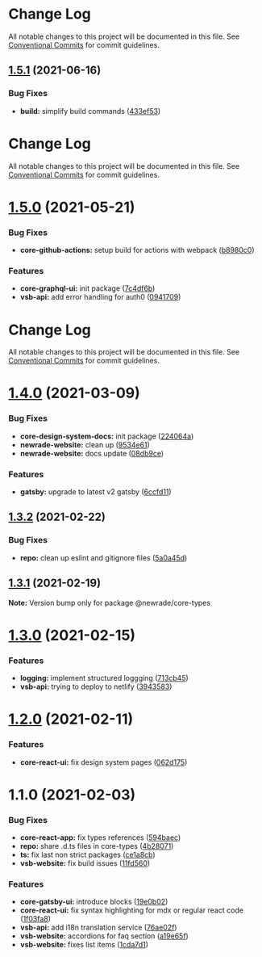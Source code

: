 # Change Log

All notable changes to this project will be documented in this file. See
[Conventional Commits](https://conventionalcommits.org) for commit guidelines.

## [1.5.1](https://github.com/newrade/newrade-core/tree/master/packages/core-common/compare/@newrade/core-types@1.5.0...@newrade/core-types@1.5.1) (2021-06-16)

### Bug Fixes

- **build:** simplify build commands
  ([433ef53](https://github.com/newrade/newrade-core/tree/master/packages/core-common/commit/433ef533f2812a73a9e4062f394b42f9c2c94ebf))

# Change Log

All notable changes to this project will be documented in this file. See
[Conventional Commits](https://conventionalcommits.org) for commit guidelines.

# [1.5.0](https://github.com/newrade/newrade-core/tree/master/packages/core-common/compare/@newrade/core-types@1.4.0...@newrade/core-types@1.5.0) (2021-05-21)

### Bug Fixes

- **core-github-actions:** setup build for actions with webpack
  ([b8980c0](https://github.com/newrade/newrade-core/tree/master/packages/core-common/commit/b8980c001cebd394a3e030eca584e6f88b19df13))

### Features

- **core-graphql-ui:** init package
  ([7c4df6b](https://github.com/newrade/newrade-core/tree/master/packages/core-common/commit/7c4df6bc867e61a8e545dc7d389f6bc58777f899))
- **vsb-api:** add error handling for auth0
  ([0941709](https://github.com/newrade/newrade-core/tree/master/packages/core-common/commit/094170962aee78d608bafe7c8aae70ebc16713fe))

# Change Log

All notable changes to this project will be documented in this file. See
[Conventional Commits](https://conventionalcommits.org) for commit guidelines.

# [1.4.0](https://github.com/newrade/newrade-core/tree/master/packages/core-common/compare/@newrade/core-types@1.3.2...@newrade/core-types@1.4.0) (2021-03-09)

### Bug Fixes

- **core-design-system-docs:** init package
  ([224064a](https://github.com/newrade/newrade-core/tree/master/packages/core-common/commit/224064a713a5f41f998fe1e8e18ea4bfbe8b048d))
- **newrade-website:** clean up
  ([9534e61](https://github.com/newrade/newrade-core/tree/master/packages/core-common/commit/9534e61b01545371bde739d05c4519ead5fbd143))
- **newrade-website:** docs update
  ([08db9ce](https://github.com/newrade/newrade-core/tree/master/packages/core-common/commit/08db9ce60c3779684db9260c435792e532bd6729))

### Features

- **gatsby:** upgrade to latest v2 gatsby
  ([6ccfd11](https://github.com/newrade/newrade-core/tree/master/packages/core-common/commit/6ccfd11efe789383353be0cd3b5a251e22a8f41a))

## [1.3.2](https://github.com/newrade/newrade-core/tree/master/packages/core-common/compare/@newrade/core-types@1.3.1...@newrade/core-types@1.3.2) (2021-02-22)

### Bug Fixes

- **repo:** clean up eslint and gitignore files
  ([5a0a45d](https://github.com/newrade/newrade-core/tree/master/packages/core-common/commit/5a0a45d7d6e669dc6859f361093d6d5b1e3c5d09))

## [1.3.1](https://github.com/newrade/newrade-core/tree/master/packages/core-common/compare/@newrade/core-types@1.3.0...@newrade/core-types@1.3.1) (2021-02-19)

**Note:** Version bump only for package @newrade/core-types

# [1.3.0](https://github.com/newrade/newrade-core/tree/master/packages/core-common/compare/@newrade/core-types@1.2.0...@newrade/core-types@1.3.0) (2021-02-15)

### Features

- **logging:** implement structured loggging
  ([713cb45](https://github.com/newrade/newrade-core/tree/master/packages/core-common/commit/713cb4501897b14ff3d53c93d32bce0686759a7c))
- **vsb-api:** trying to deploy to netlify
  ([3943583](https://github.com/newrade/newrade-core/tree/master/packages/core-common/commit/394358395408463b83b8140e662ffe6062109f64))

# [1.2.0](https://github.com/newrade/newrade-core/tree/master/packages/core-common/compare/@newrade/core-types@1.1.0...@newrade/core-types@1.2.0) (2021-02-11)

### Features

- **core-react-ui:** fix design system pages
  ([062d175](https://github.com/newrade/newrade-core/tree/master/packages/core-common/commit/062d175e705eeecd8dd00a4bb95d4240c556f6b9))

# 1.1.0 (2021-02-03)

### Bug Fixes

- **core-react-app:** fix types references
  ([594baec](https://github.com/newrade/newrade-core/tree/master/packages/core-common/commit/594baecc7cad830c5e080cfa32461a40b99bd1c4))
- **repo:** share .d.ts files in core-types
  ([4b28071](https://github.com/newrade/newrade-core/tree/master/packages/core-common/commit/4b28071d704905c281b304a78c5888fbf5961de5))
- **ts:** fix last non strict packages
  ([ce1a8cb](https://github.com/newrade/newrade-core/tree/master/packages/core-common/commit/ce1a8cbf6b459f1f0e0510d4df0c2885eb0d60d6))
- **vsb-website:** fix build issues
  ([11fd560](https://github.com/newrade/newrade-core/tree/master/packages/core-common/commit/11fd56082bd6eb576f5a7309b419611467a1850d))

### Features

- **core-gatsby-ui:** introduce blocks
  ([19e0b02](https://github.com/newrade/newrade-core/tree/master/packages/core-common/commit/19e0b0225fe06e3b3a68a30a7bae052f9325732a))
- **core-react-ui:** fix syntax highlighting for mdx or regular react code
  ([1f03fa8](https://github.com/newrade/newrade-core/tree/master/packages/core-common/commit/1f03fa8d0b8345cdbc1cb54328c39baa35e979f8))
- **vsb-api:** add i18n translation service
  ([76ae02f](https://github.com/newrade/newrade-core/tree/master/packages/core-common/commit/76ae02fa4bc15c744b5d2629267bda27b66d9403))
- **vsb-website:** accordions for faq section
  ([a19e65f](https://github.com/newrade/newrade-core/tree/master/packages/core-common/commit/a19e65f39193a849186c41ab2c1dcfad157e3724))
- **vsb-website:** fixes list items
  ([1cda7d1](https://github.com/newrade/newrade-core/tree/master/packages/core-common/commit/1cda7d1276c520dc8ad470880b9755407d300338))
